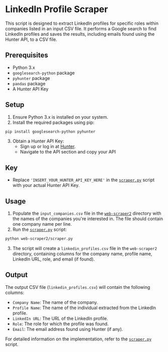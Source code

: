 # LinkedIn Profile Scraper

This script is designed to extract LinkedIn profiles for specific roles within companies listed in an input CSV file. It performs a Google search to find LinkedIn profiles and saves the results, including emails found using the Hunter API, to a CSV file.

## Prerequisites

- Python 3.x
- `googlesearch-python` package
- `pyhunter` package
- `pandas` package
- A Hunter API Key

## Setup

1. Ensure Python 3.x is installed on your system.
2. Install the required packages using pip:

```sh
pip install googlesearch-python pyhunter
```

3. Obtain a Hunter API Key:
   - Sign up or log in at [Hunter](https://hunter.io/).
   - Navigate to the API section and copy your API

## Key

- Replace `'INSERT_YOUR_HUNTER_API_KEY_HERE'` in the [`scraper.py`](command:_github.copilot.openRelativePath?%5B%7B%22scheme%22%3A%22file%22%2C%22authority%22%3A%22%22%2C%22path%22%3A%22%2FC%3A%2FUsers%2FKIIT0001%2FDesktop%2FAcademics%2FECEll%2FESummit%2FHackathon%2Fscraper-for-cell%2Fweb-scraper2%2Fscraper.py%22%2C%22query%22%3A%22%22%2C%22fragment%22%3A%22%22%7D%5D "c:\\Users\KIIT0001\Desktop\Academics\ECEll\ESummit\Hackathon\scraper-for-cell\web-scraper2\scraper.py") script with your actual Hunter API Key.

## Usage

1. Populate the `input_companies.csv` file in the [`web-scraper2`](command:_github.copilot.openRelativePath?%5B%7B%22scheme%22%3A%22file%22%2C%22authority%22%3A%22%22%2C%22path%22%3A%22%2FC%3A%2FUsers%2FKIIT0001%2FDesktop%2FAcademics%2FECEll%2FESummit%2FHackathon%2Fscraper-for-cell%2Fweb-scraper2%22%2C%22query%22%3A%22%22%2C%22fragment%22%3A%22%22%7D%5D "c:\\Users\KIIT0001\Desktop\Academics\ECEll\ESummit\Hackathon\scraper-for-cell\web-scraper2") directory with the names of the companies you're interested in. The file should contain one company name per line.
2. Run the [`scraper.py`](command:_github.copilot.openRelativePath?%5B%7B%22scheme%22%3A%22file%22%2C%22authority%22%3A%22%22%2C%22path%22%3A%22%2FC%3A%2FUsers%2FKIIT0001%2FDesktop%2FAcademics%2FECEll%2FESummit%2FHackathon%2Fscraper-for-cell%2Fweb-scraper2%2Fscraper.py%22%2C%22query%22%3A%22%22%2C%22fragment%22%3A%22%22%7D%5D "c:\\Users\KIIT0001\Desktop\Academics\ECEll\ESummit\Hackathon\scraper-for-cell\web-scraper2\scraper.py") script:

```sh
python web-scraper2/scraper.py
```

3. The script will create a `linkedin_profiles.csv` file in the `web-scraper2` directory, containing columns for the company name, profile name, LinkedIn URL, role, and email (if found).

## Output

The output CSV file (`linkedin_profiles.csv`) will contain the following columns:

- `Company Name`: The name of the company.
- `Profile Name`: The name of the individual extracted from the LinkedIn profile.
- `LinkedIn URL`: The URL of the LinkedIn profile.
- `Role`: The role for which the profile was found.
- `Email`: The email address found using Hunter (if any).

For detailed information on the implementation, refer to the [`scraper.py`](web-scraper2/scraper.py) script.

